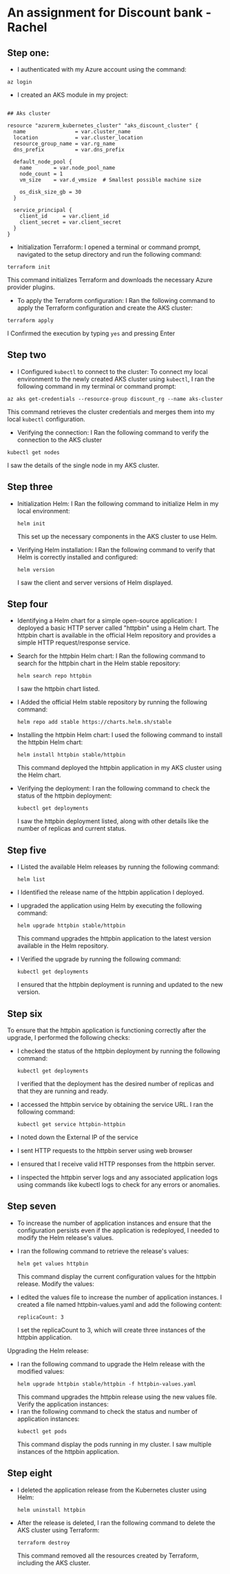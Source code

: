 
# An assignment for Discount bank - Rachel

## Step one:
- I authenticated with my Azure account using the command:
```
az login
```
- I created an AKS module in my project:
```

## Aks cluster

resource "azurerm_kubernetes_cluster" "aks_discount_cluster" {
  name                = var.cluster_name
  location            = var.cluster_location
  resource_group_name = var.rg_name
  dns_prefix          = var.dns_prefix

  default_node_pool {
    name       = var.node_pool_name
    node_count = 1
    vm_size    = var.d_vmsize  # Smallest possible machine size

    os_disk_size_gb = 30
  }

  service_principal {
    client_id     = var.client_id
    client_secret = var.client_secret
  }
}
```
- Initialization Terraform: I opened a terminal or command prompt, navigated to the setup directory and run the following command:
```
terraform init
```
This command initializes Terraform and downloads the necessary Azure provider plugins.


- To apply the Terraform configuration: I Ran the following command to apply the Terraform configuration and create the AKS cluster:
``` 
terraform apply

```
I Confirmed the execution by typing `yes` and pressing Enter

## Step two

- I Configured `kubectl` to connect to the cluster: To connect my local environment to the newly created AKS cluster using `kubectl`, I ran the following command in my terminal or command prompt:

```
az aks get-credentials --resource-group discount_rg --name aks-cluster
```

This command retrieves the cluster credentials and merges them into my local `kubectl` configuration.

- Verifying the connection: I Ran the following command to verify the connection to the AKS cluster
```
kubectl get nodes
```

I saw the details of the single node in my AKS cluster.

## Step three

- Initialization Helm: I Ran the following command to initialize Helm in my local environment:

  ```
  helm init
  ```

  This set up the necessary components in the AKS cluster to use Helm.

- Verifying Helm installation: I Ran the following command to verify that Helm is correctly installed and configured:

  ```
  helm version
  ```

  I saw the client and server versions of Helm displayed.

## Step four

- Identifying a Helm chart for a simple open-source application: I deployed a basic HTTP server called "httpbin" using a Helm chart. The httpbin chart is available in the official Helm repository and provides a simple HTTP request/response service.

- Search for the httpbin Helm chart: I Ran the following command to search for the httpbin chart in the Helm stable repository:

  ```
  helm search repo httpbin
  ```
  I saw the httpbin chart listed.
- I Added the official Helm stable repository by running the following command:
  ```
  helm repo add stable https://charts.helm.sh/stable
  ```


- Installing the httpbin Helm chart: I used the following command to install the httpbin Helm chart:
  ```
  helm install httpbin stable/httpbin
  ```
  This command deployed the httpbin application in my AKS cluster using the Helm chart.

- Verifying the deployment: I ran the following command to check the status of the httpbin deployment:

  ```
  kubectl get deployments
  ```

  I saw the httpbin deployment listed, along with other details like the number of replicas and current status.
## Step five

- I Listed the available Helm releases by running the following command:
  ```
  helm list
  ```

- I Identified the release name of the httpbin application I deployed.

- I upgraded the application using Helm by executing the following command:
  ```
  helm upgrade httpbin stable/httpbin
  ```
  This command upgrades the httpbin application to the latest version available in the Helm repository.
- I Verified the upgrade by running the following command:
  ```
  kubectl get deployments
  ```
  I ensured that the httpbin deployment is running and updated to the new version.

## Step six

To ensure that the httpbin application is functioning correctly after the upgrade, I performed the following checks:

- I checked the status of the httpbin deployment by running the following command:

  ```
  kubectl get deployments
  ```
  I verified that the deployment has the desired number of replicas and that they are running and ready.
- I accessed the httpbin service by obtaining the service URL. I ran the following command:

  ```
  kubectl get service httpbin-httpbin
  ```
- I noted down the External IP of the service
- I sent HTTP requests to the httpbin server using web browser
- I ensured that I receive valid HTTP responses from the httpbin server.
- I inspected the httpbin server logs and any associated application logs using commands like kubectl logs to check for any errors or anomalies.


## Step seven

- To increase the number of application instances and ensure that the configuration persists even if the application is redeployed, I needed to modify the Helm release's values.

- I ran the following command to retrieve the release's values:
  ```
  helm get values httpbin
  ```
  This command display the current configuration values for the httpbin release.
Modify the values:
- I edited the values file to increase the number of application instances. I created a file named httpbin-values.yaml and add the following content:
  ```
  replicaCount: 3
  ```
  I set the replicaCount to 3, which will create three instances of the httpbin application.

Upgrading the Helm release:
- I ran the following command to upgrade the Helm release with the modified values:
  ```
  helm upgrade httpbin stable/httpbin -f httpbin-values.yaml
  ```
  This command upgrades the httpbin release using the new values file.
Verify the application instances:
- I ran the following command to check the status and number of application instances:
  ```
  kubectl get pods
  ```
  This command display the pods running in my cluster. I saw multiple instances of the httpbin application.

## Step eight

- I deleted the application release from the Kubernetes cluster using Helm:
  ```
  helm uninstall httpbin
  ```

- After the release is deleted, I ran the following command to delete the AKS cluster using Terraform:
  ```
  terraform destroy
  ```

  This command removed all the resources created by Terraform, including the AKS cluster.

